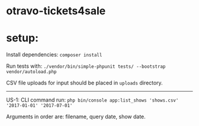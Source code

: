 # otravo-tickets4sale

# setup:

Install dependencies: `composer install`

Run tests with: `./vendor/bin/simple-phpunit tests/ --bootstrap vendor/autoload.php`


CSV file uploads for input should be placed in `uploads` directory.

----
US-1: CLI command run: `php bin/console app:list_shows 'shows.csv' '2017-01-01' '2017-07-01'`

Arguments in order are: filename, query date, show date.